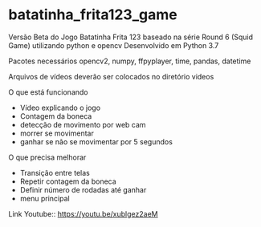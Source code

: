 # batatinha_frita123_game
Versão Beta do Jogo Batatinha Frita 123 baseado na série Round 6 (Squid Game) utilizando python e opencv
Desenvolvido em Python 3.7

Pacotes necessários
opencv2, numpy, ffpyplayer, time, pandas, datetime

Arquivos de vídeos deverão ser colocados no diretório videos

O que está funcionando

* Vídeo explicando o jogo
* Contagem da boneca
* detecção de movimento por web cam
* morrer se movimentar
* ganhar se não se movimentar por 5 segundos

O que precisa melhorar
* Transição entre telas
* Repetir contagem da boneca
* Definir número de rodadas até ganhar
* menu principal

Link Youtube:: https://youtu.be/xublgez2aeM
